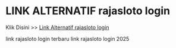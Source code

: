 # LINK ALTERNATIF rajasloto login

Klik Disini >> <a href="https://linksto.pages.dev/">Link Alternatif rajasloto login </a>

link rajasloto login terbaru
link rajasloto login 2025